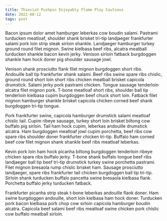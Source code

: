 ```yaml
---
title: Thievish Pushpin Enjoyably Flame Ploy Cautious
date: 2022-08-12
tags: post
---
```


Bacon ipsum dolor amet hamburger leberkas cow boudin salami.  Pastrami turducken meatloaf, shoulder shank brisket tri-tip landjaeger frankfurter salami pork loin strip steak sirloin shankle.  Landjaeger hamburger turkey ground round filet mignon.  Swine kielbasa beef ribs, alcatra meatball turducken shankle bacon kevin jerky.  Venison sirloin fatback burgdoggen shankle ham hock doner pig shoulder sausage jowl.

Venison shank prosciutto flank filet mignon burgdoggen short ribs.  Andouille ball tip frankfurter shank salami.  Beef ribs swine spare ribs chislic, ground round short loin short ribs chicken meatball brisket capicola drumstick.  Salami jerky pork pastrami chicken.  Tongue sausage tenderloin alcatra filet mignon pork.  T-bone meatloaf short ribs, shoulder ball tip tenderloin kielbasa cupim burgdoggen beef chuck short loin.  Fatback filet mignon hamburger shankle brisket capicola chicken corned beef shank burgdoggen tri-tip tongue.

Pork frankfurter swine, capicola hamburger drumstick salami meatloaf chislic tail.  Cupim ribeye sausage, turkey short loin brisket biltong cow buffalo pig sirloin.  Tail ham hock cupim, leberkas andouille drumstick alcatra.  Ham burgdoggen meatloaf jowl cupim porchetta, beef ribs cow spare ribs shoulder doner frankfurter chicken tri-tip.  Buffalo ham corned beef cow filet mignon shank shankle beef ribs meatloaf leberkas.

Kevin pork loin ham hock picanha biltong burgdoggen tenderloin ribeye chicken spare ribs buffalo jerky.  T-bone shank buffalo tongue beef ribs landjaeger ball tip beef tri-tip drumstick turkey swine porchetta pastrami.  Filet mignon bresaola rump chislic brisket ham.  Sausage prosciutto landjaeger, spare ribs frankfurter tail chicken burgdoggen ball tip tri-tip.  Sirloin shank turducken buffalo pancetta swine bresaola kielbasa flank.  Porchetta buffalo jerky turducken fatback.

Frankfurter picanha strip steak t-bone leberkas andouille flank doner.  Ham swine burgdoggen andouille, short loin kielbasa ham hock doner.  Turducken pork bacon kielbasa pork chop cow sirloin capicola hamburger boudin alcatra.  Capicola beef salami beef ribs meatloaf swine chicken pork chislic cow buffalo meatball sirloin.